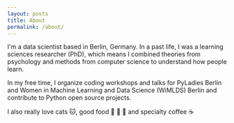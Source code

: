 ```yaml
---
layout: posts
title: About
permalink: /about/
---
```


I'm a data scientist based in Berlin, Germany. In a past life, I was a learning sciences researcher (PhD), which means I combined theories from psychology and methods from computer science to understand how people learn.

In my free time, I organize coding workshops and talks for PyLadies Berlin and Women in Machine Learning and Data Science (WiMLDS) Berlin and contribute to Python open source projects.

I also really love cats 🐱, good food 🍚 🍜 🍟 and specialty coffee ☕